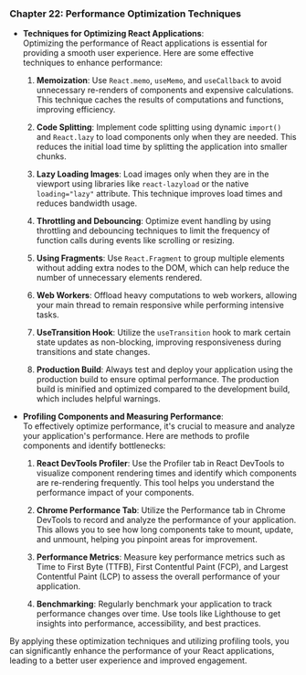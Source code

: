 ### Chapter 22: Performance Optimization Techniques

- **Techniques for Optimizing React Applications**:  
  Optimizing the performance of React applications is essential for providing a smooth user experience. Here are some effective techniques to enhance performance:

  1. **Memoization**: Use `React.memo`, `useMemo`, and `useCallback` to avoid unnecessary re-renders of components and expensive calculations. This technique caches the results of computations and functions, improving efficiency.

  2. **Code Splitting**: Implement code splitting using dynamic `import()` and `React.lazy` to load components only when they are needed. This reduces the initial load time by splitting the application into smaller chunks.

  3. **Lazy Loading Images**: Load images only when they are in the viewport using libraries like `react-lazyload` or the native `loading="lazy"` attribute. This technique improves load times and reduces bandwidth usage.

  4. **Throttling and Debouncing**: Optimize event handling by using throttling and debouncing techniques to limit the frequency of function calls during events like scrolling or resizing.

  5. **Using Fragments**: Use `React.Fragment` to group multiple elements without adding extra nodes to the DOM, which can help reduce the number of unnecessary elements rendered.

  6. **Web Workers**: Offload heavy computations to web workers, allowing your main thread to remain responsive while performing intensive tasks.

  7. **UseTransition Hook**: Utilize the `useTransition` hook to mark certain state updates as non-blocking, improving responsiveness during transitions and state changes.

  8. **Production Build**: Always test and deploy your application using the production build to ensure optimal performance. The production build is minified and optimized compared to the development build, which includes helpful warnings.

- **Profiling Components and Measuring Performance**:  
  To effectively optimize performance, it's crucial to measure and analyze your application's performance. Here are methods to profile components and identify bottlenecks:

  1. **React DevTools Profiler**: Use the Profiler tab in React DevTools to visualize component rendering times and identify which components are re-rendering frequently. This tool helps you understand the performance impact of your components.

  2. **Chrome Performance Tab**: Utilize the Performance tab in Chrome DevTools to record and analyze the performance of your application. This allows you to see how long components take to mount, update, and unmount, helping you pinpoint areas for improvement.

  3. **Performance Metrics**: Measure key performance metrics such as Time to First Byte (TTFB), First Contentful Paint (FCP), and Largest Contentful Paint (LCP) to assess the overall performance of your application.

  4. **Benchmarking**: Regularly benchmark your application to track performance changes over time. Use tools like Lighthouse to get insights into performance, accessibility, and best practices.

By applying these optimization techniques and utilizing profiling tools, you can significantly enhance the performance of your React applications, leading to a better user experience and improved engagement.
